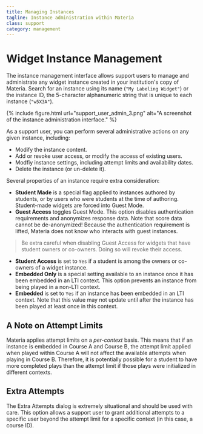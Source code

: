 ```yaml
---
title: Managing Instances
tagline: Instance administration within Materia
class: support
category: management
---
```


# Widget Instance Management

The instance management interface allows support users to manage and administrate any widget instance created in your institution's copy of Materia. Search for an instance using its name (`"My Labeling Widget"`) or the instance ID, the 5-character alphanumeric string that is unique to each instance (`"w5X3A"`).

{% include figure.html
	url="support_user_admin_3.png"
	alt="A screenshot of the instance administration interface."
%}

As a support user, you can perform several administrative actions on any given instance, including:

- Modify the instance content.
- Add or revoke user access, or modify the access of existing users.
- Modfiy instance settings, including attempt limits and availability dates.
- Delete the instance (or un-delete it).

Several properties of an instance require extra consideration:

- **Student Made** is a special flag applied to instances authored by students, or by users who were students at the time of authoring. Student-made widgets are
forced into Guest Mode.
- **Guest Access** toggles Guest Mode. This option disables authentication requirements and anonymizes response data. Note that score data cannot be de-anonymized! Because the authentication requirement is lifted, Materia does not know who interacts with guest instances.

> Be extra careful when disabling Guest Access for widgets that have student owners or co-owners. Doing so will revoke their access.

- **Student Access** is set to `Yes` if a student is among the owners or co-owners of a widget instance.
- **Embedded Only** is a special setting available to an instance once it has been embedded in an LTI context. This option prevents an instance from being played in a non-LTI context.
- **Embedded** is set to `Yes` if an instance has been embedded in an LTI context. Note that this value may not update until after the instance has been played at least once in this context.

## A Note on Attempt Limits

Materia applies attempt limits on a _per-context_ basis. This means that if an instance is embedded in Course A and Course B, the attempt limit applied when played within Course A will not affect the available attempts when playing in Course B. Therefore, it is potentially possible for a student to have more completed plays than the attempt limit if those plays were initialized in different contexts.

## Extra Attempts

The Extra Attempts dialog is extremely situational and should be used with care. This option allows a support user to grant additional attempts to a specific user beyond the attempt limit for a specific context (in this case, a course ID).
